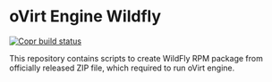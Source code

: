 # oVirt Engine Wildfly
[![Copr build status](https://copr.fedorainfracloud.org/coprs/ovirt/ovirt-master-snapshot/package/ovirt-engine-wildfly/status_image/last_build.png)](https://copr.fedorainfracloud.org/coprs/ovirt/ovirt-master-snapshot/package/ovirt-engine-wildfly/)

This repository contains scripts to create WildFly RPM package from
officially released ZIP file, which required to run oVirt engine.
